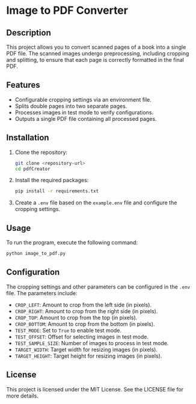 # Image to PDF Converter

## Description

This project allows you to convert scanned pages of a book into a single PDF file. The scanned images undergo preprocessing, including cropping and splitting, to ensure that each page is correctly formatted in the final PDF.

## Features

- Configurable cropping settings via an environment file.
- Splits double pages into two separate pages.
- Processes images in test mode to verify configurations.
- Outputs a single PDF file containing all processed pages.

## Installation

1. Clone the repository:

   ```bash
   git clone <repository-url>
   cd pdfCreator
   ```

2. Install the required packages:

   ```bash
   pip install -r requirements.txt
   ```

3. Create a `.env` file based on the `example.env` file and configure the cropping settings.

## Usage

To run the program, execute the following command:

```bash
python image_to_pdf.py
```

## Configuration

The cropping settings and other parameters can be configured in the `.env` file. The parameters include:

- `CROP_LEFT`: Amount to crop from the left side (in pixels).
- `CROP_RIGHT`: Amount to crop from the right side (in pixels).
- `CROP_TOP`: Amount to crop from the top (in pixels).
- `CROP_BOTTOM`: Amount to crop from the bottom (in pixels).
- `TEST_MODE`: Set to `True` to enable test mode.
- `TEST_OFFSET`: Offset for selecting images in test mode.
- `TEST_SAMPLE_SIZE`: Number of images to process in test mode.
- `TARGET_WIDTH`: Target width for resizing images (in pixels).
- `TARGET_HEIGHT`: Target height for resizing images (in pixels).

## License

This project is licensed under the MIT License. See the LICENSE file for more details.
